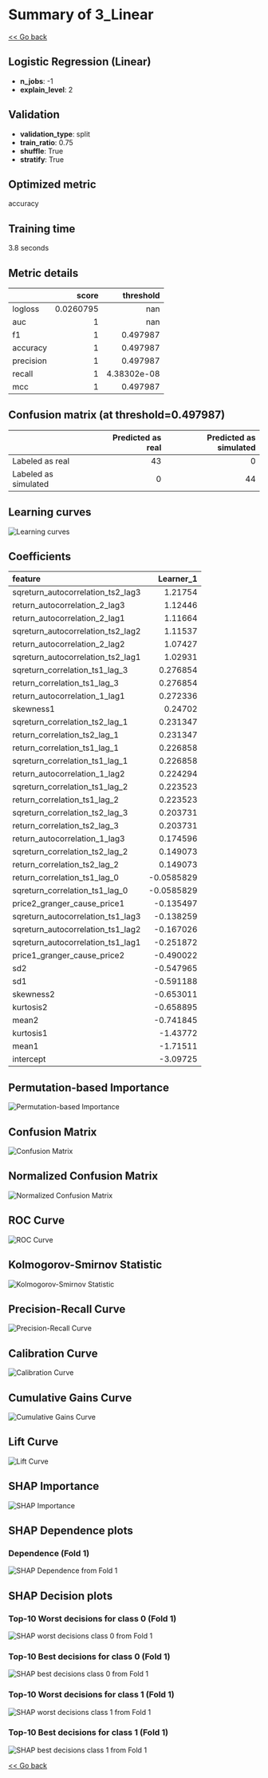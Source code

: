 # Summary of 3_Linear

[<< Go back](../README.md)


## Logistic Regression (Linear)
- **n_jobs**: -1
- **explain_level**: 2

## Validation
 - **validation_type**: split
 - **train_ratio**: 0.75
 - **shuffle**: True
 - **stratify**: True

## Optimized metric
accuracy

## Training time

3.8 seconds

## Metric details
|           |     score |     threshold |
|:----------|----------:|--------------:|
| logloss   | 0.0260795 | nan           |
| auc       | 1         | nan           |
| f1        | 1         |   0.497987    |
| accuracy  | 1         |   0.497987    |
| precision | 1         |   0.497987    |
| recall    | 1         |   4.38302e-08 |
| mcc       | 1         |   0.497987    |


## Confusion matrix (at threshold=0.497987)
|                      |   Predicted as real |   Predicted as simulated |
|:---------------------|--------------------:|-------------------------:|
| Labeled as real      |                  43 |                        0 |
| Labeled as simulated |                   0 |                       44 |

## Learning curves
![Learning curves](learning_curves.png)

## Coefficients
| feature                           |   Learner_1 |
|:----------------------------------|------------:|
| sqreturn_autocorrelation_ts2_lag3 |   1.21754   |
| return_autocorrelation_2_lag3     |   1.12446   |
| return_autocorrelation_2_lag1     |   1.11664   |
| sqreturn_autocorrelation_ts2_lag2 |   1.11537   |
| return_autocorrelation_2_lag2     |   1.07427   |
| sqreturn_autocorrelation_ts2_lag1 |   1.02931   |
| sqreturn_correlation_ts1_lag_3    |   0.276854  |
| return_correlation_ts1_lag_3      |   0.276854  |
| return_autocorrelation_1_lag1     |   0.272336  |
| skewness1                         |   0.24702   |
| sqreturn_correlation_ts2_lag_1    |   0.231347  |
| return_correlation_ts2_lag_1      |   0.231347  |
| return_correlation_ts1_lag_1      |   0.226858  |
| sqreturn_correlation_ts1_lag_1    |   0.226858  |
| return_autocorrelation_1_lag2     |   0.224294  |
| sqreturn_correlation_ts1_lag_2    |   0.223523  |
| return_correlation_ts1_lag_2      |   0.223523  |
| sqreturn_correlation_ts2_lag_3    |   0.203731  |
| return_correlation_ts2_lag_3      |   0.203731  |
| return_autocorrelation_1_lag3     |   0.174596  |
| sqreturn_correlation_ts2_lag_2    |   0.149073  |
| return_correlation_ts2_lag_2      |   0.149073  |
| return_correlation_ts1_lag_0      |  -0.0585829 |
| sqreturn_correlation_ts1_lag_0    |  -0.0585829 |
| price2_granger_cause_price1       |  -0.135497  |
| sqreturn_autocorrelation_ts1_lag3 |  -0.138259  |
| sqreturn_autocorrelation_ts1_lag2 |  -0.167026  |
| sqreturn_autocorrelation_ts1_lag1 |  -0.251872  |
| price1_granger_cause_price2       |  -0.490022  |
| sd2                               |  -0.547965  |
| sd1                               |  -0.591188  |
| skewness2                         |  -0.653011  |
| kurtosis2                         |  -0.658895  |
| mean2                             |  -0.741845  |
| kurtosis1                         |  -1.43772   |
| mean1                             |  -1.71511   |
| intercept                         |  -3.09725   |


## Permutation-based Importance
![Permutation-based Importance](permutation_importance.png)
## Confusion Matrix

![Confusion Matrix](confusion_matrix.png)


## Normalized Confusion Matrix

![Normalized Confusion Matrix](confusion_matrix_normalized.png)


## ROC Curve

![ROC Curve](roc_curve.png)


## Kolmogorov-Smirnov Statistic

![Kolmogorov-Smirnov Statistic](ks_statistic.png)


## Precision-Recall Curve

![Precision-Recall Curve](precision_recall_curve.png)


## Calibration Curve

![Calibration Curve](calibration_curve_curve.png)


## Cumulative Gains Curve

![Cumulative Gains Curve](cumulative_gains_curve.png)


## Lift Curve

![Lift Curve](lift_curve.png)



## SHAP Importance
![SHAP Importance](shap_importance.png)

## SHAP Dependence plots

### Dependence (Fold 1)
![SHAP Dependence from Fold 1](learner_fold_0_shap_dependence.png)

## SHAP Decision plots

### Top-10 Worst decisions for class 0 (Fold 1)
![SHAP worst decisions class 0 from Fold 1](learner_fold_0_shap_class_0_worst_decisions.png)
### Top-10 Best decisions for class 0 (Fold 1)
![SHAP best decisions class 0 from Fold 1](learner_fold_0_shap_class_0_best_decisions.png)
### Top-10 Worst decisions for class 1 (Fold 1)
![SHAP worst decisions class 1 from Fold 1](learner_fold_0_shap_class_1_worst_decisions.png)
### Top-10 Best decisions for class 1 (Fold 1)
![SHAP best decisions class 1 from Fold 1](learner_fold_0_shap_class_1_best_decisions.png)

[<< Go back](../README.md)
